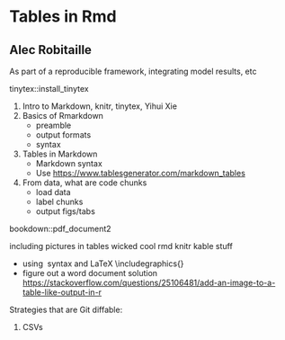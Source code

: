 # Tables in Rmd
## Alec Robitaille

As part of a reproducible framework, integrating model results, etc



tinytex::install_tinytex

1. Intro to Markdown, knitr, tinytex, Yihui Xie
1. Basics of Rmarkdown
    + preamble
    + output formats
    + syntax
1. Tables in Markdown
    + Markdown syntax
    + Use https://www.tablesgenerator.com/markdown_tables
1. From data, what are code chunks
    + load data
    + label chunks
    + output figs/tabs


bookdown::pdf_document2


including pictures in tables
wicked cool rmd knitr kable stuff

* using ![]() syntax and LaTeX \includegraphics{}
* figure out a word document solution
https://stackoverflow.com/questions/25106481/add-an-image-to-a-table-like-output-in-r


Strategies that are Git diffable:
1. CSVs
